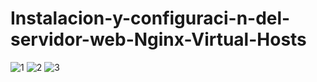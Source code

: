 # Instalacion-y-configuraci-n-del-servidor-web-Nginx-Virtual-Hosts
![1](https://user-images.githubusercontent.com/72273897/167214738-b37a2158-46d1-43f8-90ff-fa413cd14b6f.PNG)
![2](https://user-images.githubusercontent.com/72273897/167214742-aa2c523e-d485-42c9-a82d-cae012d2f6f8.PNG)
![3](https://user-images.githubusercontent.com/72273897/167214752-d8c3afef-ec3e-4b07-854c-a9dd301c5a65.PNG)
